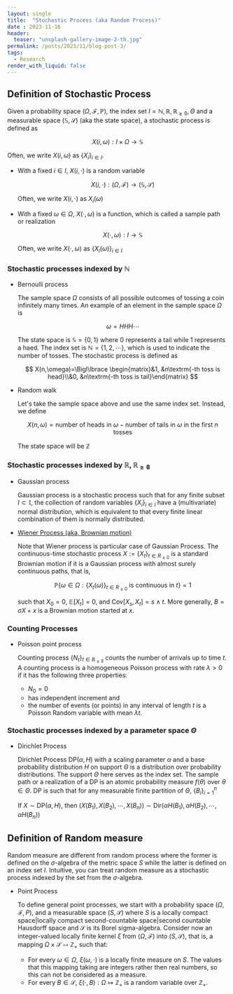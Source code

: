 ```yaml
---
layout: single
title:  "Stochastic Process (aka Random Process)"
date : 2023-11-16
header:
  teaser: "unsplash-gallery-image-2-th.jpg"
permalink: /posts/2023/11/blog-post-3/
tags:
  - Research
render_with_liquid: false
---
```


## Definition of Stochastic Process

Given a probability space $(\Omega,\mathcal{F},\mathbb{P})$, the index set $I=\mathbb{N,R,R _ {\ge0}},\Theta$ and a measurable space $(\mathbb{S},\mathcal{S})$ (aka the state space), a stochastic process is defined as

$$
X(i,\omega):I\times\Omega\to\mathbb{S}
$$

Often, we write $X(i,\omega)$ as $\{X _ i\} _ {i\in I}$.

- With a fixed $i\in I$, $X(i,\cdot)$ is a random variable

    $$
    X(i,\cdot):(\Omega,\mathcal{F})\to(\mathbb{S},\mathcal{S})
    $$

    Often, we write $X(i,\cdot)$ as $X _ i(\omega)$
- With a fixed $\omega\in \Omega$, $X(\cdot,\omega)$ is a function, which is called a sample path or realization

    $$
    X(\cdot,\omega):I\to\mathbb{S}
    $$

    Often, we write $X(\cdot,\omega)$ as $\{X _ i(\omega)\} _ {i\in I}$

### Stochastic processes indexed by $\mathbb{N}$

- Bernoulli process

   The sample space $\Omega$ consists of all possible outcomes of tossing a coin infinitely many times. An example of an element in the sample space $\Omega$ is

   $$
   \omega=HHH\cdots
   $$

   The state space is $\mathbb{S}=\{0,1\}$ where $0$ represents a tail while $1$ represents a haed.
   The index set is $\mathbb{N}=\{1,2,\cdots\}$, which is used to indicate the number of tosses. The stochastic process is defined as

   $$
   X(n,\omega)=\Bigl\lbrace \begin{matrix}&1, &n\textrm{-th toss is head}\\&0, &n\textrm{-th toss is tail}\end{matrix}
   $$

- Random walk

   Let's take the sample space above and use the same index set. Instead, we define

   $$
   X(n,\omega)=\textrm{number of heads in }\omega - \textrm{number of tails in }\omega \textrm{ in the first }n \textrm{ tosses}
   $$

   The state space will be $\mathbb{Z}$

### Stochastic processes indexed by $\mathbb{R,R _ {\ge0}}$

- Gaussian process

   Gaussian process is a stochastic process such that for any finite subset $I\subset \mathbb{I}$, the collection of random variables $\{X _ i\} _ {i\in I}$ have a (multivariate) normal distribution, which is equivalent to that every finite linear combination of them is normally distributed.
- [Wiener Process (aka, Brownian motion)](https://people.math.wisc.edu/~roch/grad-prob/gradprob-notes26.pdf)

   Note that Wiener process is particular case of Gaussian Process. The continuous-time stochastic process $X:=\{X _ t\} _ {t\in R _ {\ge0}}$ is a standard Brownian motion if it is a Gaussian process with almost surely continuous paths, that is,

   $$
   \mathbb{P}\left\{\omega\in\Omega:\{X _ t(\omega)\} _ {t\in R _ {\ge0}} \textrm{ is continuous in }t\right\} = 1
   $$

   such that $X _ 0 = 0$, $\mathbb{E}[X _ t] = 0$, and $\mathrm{Cov}[X _ s, X _ t] = s \wedge t$. More generally, $B = \sigma X + x$ is a Brownian motion started at $x$.

### Counting Processes

- Poisson point process

    Counting process $\{N _ t\} _ {t\in\mathbb{R _ {\ge0}}}$ counts the number of arrivals up to time $t$. A counting process is a homogeneous Poisson process with rate $\lambda>0$ if it has the following three properties:

  - $N _ 0=0$
  - has independent increment and
  - the number of events (or points) in any interval of length $t$ is a Poisson Random variable with mean $\lambda t$.

### Stochastic processes indexed by a parameter space $\Theta$

- Dirichlet Process

    Dirichlet Process $\mathrm{DP}(\alpha,H)$ with a scaling parameter $\alpha$ and a base probability distribution $H$ on support $\Theta$ is a distribution over probability distributions. The support $\Theta$ here serves as the index set.
    The sample path or a realization of a DP is an atomic probability measure $f(\theta)$ over $\theta\in \Theta$. DP is such that for any measurable finite partition of $\Theta$, $\{B _ i\} _ {i=1}^n$

    If $X\sim \mathrm{DP}(\alpha,H)$, then $\left(X(B _ 1),X(B _ 2),\cdots,X(B _ n)\right)\sim\mathrm{Dir}\left(\alpha H(B _ 1), \alpha H(B _ 2),\cdots, \alpha H(B _ n)\right)$

## Definition of Random measure

Random measure are different from random process where the former is defined on the $\sigma$-algebra of the metric space $S$ while the latter is defined on an index set $I$. Intuitive, you can treat random measure as a stochastic process indexed by the set from the $\sigma$-algebra.

- Point Process

    To define general point processes, we start with a probability space $(\Omega, \mathcal{F}, P)$, and a measurable space $(S, \mathcal{S})$ where $S$ is a locally compact space|locally compact second-countable space|second countable Hausdorff space and $\mathcal{S}$ is its Borel sigma-algebra. Consider now an integer-valued locally finite kernel $\xi$ from $(\Omega, \mathcal{F})$ into $(S, \mathcal{S})$, that is, a mapping $\Omega \times \mathcal{S} \mapsto \mathbb{Z} _ {+}$ such that:
  - For every $\omega \in \Omega$, $\xi(\omega, \cdot)$ is a locally finite measure on $S$. The values that this mapping taking are integers rather then real numbers, so this can not be considered as a measure.
  - For every $B \in \mathcal{S}$, $\xi(\cdot, B): \Omega \mapsto \mathbb{Z} _ +$ is a random variable over $\mathbb{Z} _ +$.
